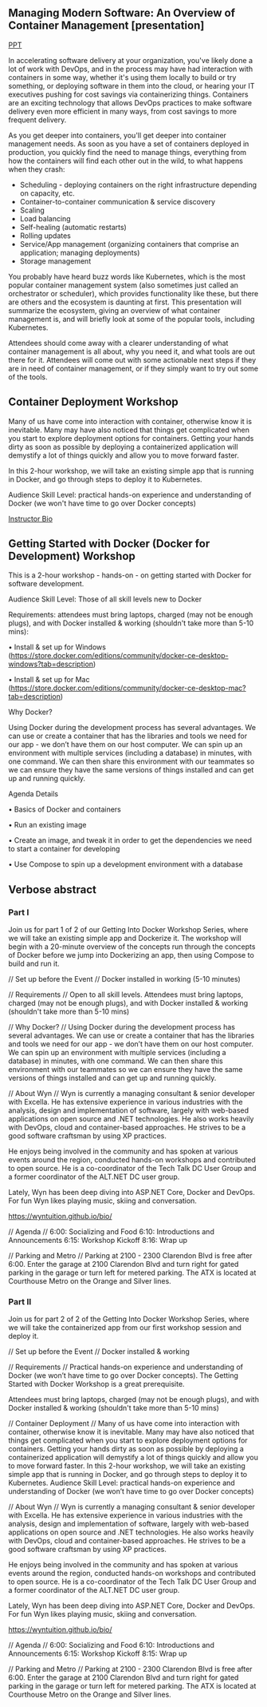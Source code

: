 ## Managing Modern Software: An Overview of Container Management [presentation]

[PPT](https://drive.google.com/drive/folders/0BzVVFi4AfziiMHVZdFVTMHpzSk0)

In accelerating software delivery at your organization, you've likely done a lot of work with DevOps, and in the process may have had interaction with containers in some way, whether it's using them locally to build or try something, or deploying software in them into the cloud, or hearing your IT executives pushing for cost savings via containerizing things. Containers are an exciting technology that allows DevOps practices to make software delivery even more efficient in many ways, from cost savings to more frequent delivery.

As you get deeper into containers, you'll get deeper into container management needs. As soon as you have a set of containers deployed in production, you quickly find the need to manage things, everything from how the containers will find each other out in the wild, to what happens when they crash:

* Scheduling - deploying containers on the right infrastructure depending on capacity, etc.
* Container-to-container communication & service discovery 
* Scaling
* Load balancing
* Self-healing (automatic restarts)
* Rolling updates
* Service/App management (organizing containers that comprise an application; managing deployments)
* Storage management

You probably have heard buzz words like Kubernetes, which is the most popular container management system (also sometimes just called an orchestrator or scheduler), which provides functionality like these, but there are others and the ecosystem is daunting at first. This presentation will summarize the ecosystem, giving an overview of what container management is, and will briefly look at some of the popular tools, including Kubernetes.

Attendees should come away with a clearer understanding of what container management is all about, why you need it, and what tools are out there for it. Attendees will come out with some actionable next steps if they are in need of container management, or if they simply want to try out some of the tools.

## Container Deployment Workshop

Many of us have come into interaction with container, otherwise know it is inevitable. Many may have also noticed that things get complicated when you start to explore deployment options for containers. Getting your hands dirty as soon as possible by deploying a containerized application will demystify a lot of things quickly and allow you to move forward faster. 

In this 2-hour workshop, we will take an existing simple app that is running in Docker, and go through steps to deploy it to Kubernetes. 

Audience Skill Level: practical hands-on experience and understanding of Docker (we won't have time to go over Docker concepts)

[Instructor Bio](https://wyntuition.github.io/bio/)

## Getting Started with Docker (Docker for Development) Workshop

This is a 2-hour workshop - hands-on - on getting started with Docker for software development.

Audience Skill Level: Those of all skill levels new to Docker

Requirements: attendees must bring laptops, charged (may not be enough plugs), and with Docker installed & working (shouldn't take more than 5-10 mins):

• Install & set up for Windows (https://store.docker.com/editions/community/docker-ce-desktop-windows?tab=description)

• Install & set up for Mac (https://store.docker.com/editions/community/docker-ce-desktop-mac?tab=description)

Why Docker?

Using Docker during the development process has several advantages. We can use or create a container that has the libraries and tools we need for our app - we don’t have them on our host computer. We can spin up an environment with multiple services (including a database) in minutes, with one command. We can then share this environment with our teammates so we can ensure they have the same versions of things installed and can get up and running quickly.

Agenda Details

• Basics of Docker and containers

• Run an existing image

• Create an image, and tweak it in order to get the dependencies we need to start a container for developing

• Use Compose to spin up a development environment with a database

## Verbose abstract

### Part I

Join us for part 1 of 2 of our Getting Into Docker Workshop Series, where we will take an existing simple app and Dockerize it. The workshop will begin with a 20-minute overview of the concepts run through the concepts of Docker before we jump into Dockerizing an app, then using Compose to build and run it.

// Set up before the Event //
Docker installed in working (5-10 minutes)

// Requirements //
Open to all skill levels. Attendees must bring laptops, charged (may not be enough plugs), and with Docker installed & working (shouldn't take more than 5-10 mins)

// Why Docker? //
Using Docker during the development process has several advantages. We can use or create a container that has the libraries and tools we need for our app - we don’t have them on our host computer. We can spin up an environment with multiple services (including a database) in minutes, with one command. We can then share this environment with our teammates so we can ensure they have the same versions of things installed and can get up and running quickly.

// About Wyn //
Wyn is currently a managing consultant & senior developer with Excella. He has extensive experience in various industries with the analysis, design and implementation of software, largely with web-based applications on open source and .NET technologies. He also works heavily with DevOps, cloud and container-based approaches. He strives to be a good software craftsman by using XP practices.

He enjoys being involved in the community and has spoken at various events around the region, conducted hands-on workshops and contributed to open source. He is a co-coordinator of the Tech Talk DC User Group and a former coordinator of the ALT.NET DC user group.

Lately, Wyn has been deep diving into ASP.NET Core, Docker and DevOps. For fun Wyn likes playing music, skiing and conversation.

https://wyntuition.github.io/bio/

// Agenda //
6:00: Socializing and Food
6:10: Introductions and Announcements
6:15:  Workshop Kickoff
8:16: Wrap up

// Parking and Metro //
Parking at 2100 - 2300 Clarendon Blvd is free after 6:00. Enter the garage at 2100 Clarendon Blvd and turn right for gated parking in the garage or turn left for metered parking. The ATX is located at Courthouse Metro on the Orange and Silver lines.

### Part II

Join us for part 2 of 2  of the Getting Into Docker Workshop Series, where we will take the containerized app from our first workshop session and deploy it.

// Set up before the Event //
Docker installed & working

// Requirements //
Practical hands-on experience and understanding of Docker (we won’t have time to go over Docker concepts). The Getting Started with Docker Workshop is a great prerequisite. 

Attendees must bring laptops, charged (may not be enough plugs), and with Docker installed & working (shouldn't take more than 5-10 mins)

// Container Deployment //
Many of us have come into interaction with container, otherwise know it is inevitable. Many may have also noticed that things get complicated when you start to explore deployment options for containers. Getting your hands dirty as soon as possible by deploying a containerized application will demystify a lot of things quickly and allow you to move forward faster.
In this 2-hour workshop, we will take an existing simple app that is running in Docker, and go through steps to deploy it to Kubernetes.
Audience Skill Level: practical hands-on experience and understanding of Docker (we won’t have time to go over Docker concepts)

// About Wyn //
Wyn is currently a managing consultant & senior developer with Excella. He has extensive experience in various industries with the analysis, design and implementation of software, largely with web-based applications on open source and .NET technologies. He also works heavily with DevOps, cloud and container-based approaches. He strives to be a good software craftsman by using XP practices.

He enjoys being involved in the community and has spoken at various events around the region, conducted hands-on workshops and contributed to open source. He is a co-coordinator of the Tech Talk DC User Group and a former coordinator of the ALT.NET DC user group.

Lately, Wyn has been deep diving into ASP.NET Core, Docker and DevOps. For fun Wyn likes playing music, skiing and conversation.

https://wyntuition.github.io/bio/

// Agenda //
6:00: Socializing and Food
6:10: Introductions and Announcements
6:15:  Workshop Kickoff
8:15: Wrap up

// Parking and Metro //
Parking at 2100 - 2300 Clarendon Blvd is free after 6:00. Enter the garage at 2100 Clarendon Blvd and turn right for gated parking in the garage or turn left for metered parking. The ATX is located at Courthouse Metro on the Orange and Silver lines.

